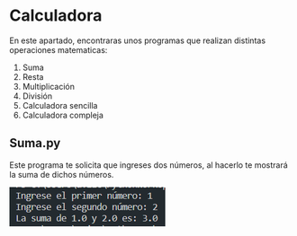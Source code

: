 # Calculadora

<p>En este apartado, encontraras unos programas que realizan distintas operaciones matematicas:</p>
<ol>
  <li>Suma</li>
  <li>Resta</li>
  <li>Multiplicación</li>
  <li>División</li>
  <li>Calculadora sencilla</li>
  <li>Calculadora compleja</li>
</ol>


## Suma.py
<p>Este programa te solicita que ingreses dos números, al hacerlo te mostrará la suma de dichos números.</p>
<img src="./Suma.png">
